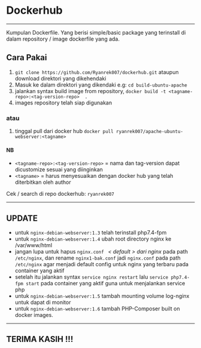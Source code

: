 # Dockerhub
----
Kumpulan Dockerfile. Yang berisi simple/basic package yang terinstall di dalam repository / image dockerfile yang ada.


## Cara Pakai
1. `git clone https://github.com/Ryanrek007/dockerhub.git` ataupun download direktori yang dikehendaki
2.  Masuk ke dalam direktori yang dikendaki e.g: `cd build-ubuntu-apache` 
3.  jalankan syntax build image from repository, `docker build -t <tagname-repo>:<tag-version-repo>  .`
4.  images repository telah siap digunakan

### atau
1. tinggal pull dari docker hub `docker pull ryanrek007/apache-ubuntu-webserver:<tagname>`


#### NB
 - `<tagname-repo>:<tag-version-repo>` = nama dan tag-version dapat dicustomize sesuai yang diinginkan
 - `<tagname>` = harus menyesuaikan dengan docker hub yang telah diterbitkan oleh author
  
 Cek /  search di repo dockerhub: `ryanrek007`

----
## UPDATE
 - untuk `nginx-debian-webserver:1.3` telah terinstall php7.4-fpm
 - untuk `nginx-debian-webserver:1.4` ubah root directory nginx ke /var/www/html
 - jangan lupa untuk hapus `nginx.conf ` _< default > dari nginx_ pada path `/etc/nginx`, dan rename `nginx1-bak.conf` jadi `nginx.conf` pada path `/etc/nginx` agar menjadi default config untuk nginx yang terbaru pada container yang aktif
 - setelah itu jalankan syntax `service nginx restart` lalu `service php7.4-fpm start` pada container yang aktif guna untuk menjalankan service php
 - untuk `nginx-debian-webserver:1.5` tambah mounting volume log-nginx untuk dapat di monitor
 - untuk `nginx-debian-webserver:1.6` tambah PHP-Composer built on docker images.
----

## TERIMA KASIH !!!
